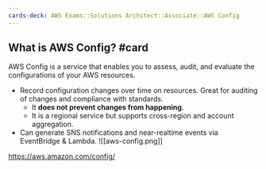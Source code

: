 ```yaml
---
cards-deck: AWS Exams::Solutions Architect::Associate::AWS Config
---
```

## What is AWS Config? #card 

AWS Config is a service that enables you to assess, audit, and evaluate the configurations of your AWS resources.

- Record configuration changes over time on resources. Great for auditing of changes and compliance with standards.
	- It **does not prevent changes from happening**.
	- It is a regional service but supports cross-region and account aggregation.
- Can generate SNS notifications and near-realtime events via EventBridge & Lambda.
 ![[aws-config.png]]

https://aws.amazon.com/config/